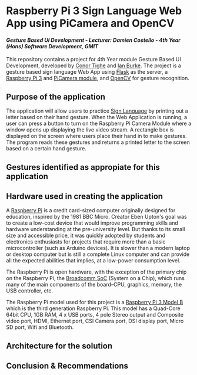 # Raspberry Pi 3 Sign Language Web App using PiCamera and OpenCV
#### *Gesture Based UI Development - Lecturer: Damien Costello - 4th Year (Hons) Software Development, GMIT*
This repository contains a project for 4th Year module Gesture Based UI Development, developed by [Conor Tighe](https://github.com/ConorTighe1995) and [Ian Burke](https://github.com/ianburkeixiv). The project is a gesture based sign language Web App using [Flask](http://flask.pocoo.org/) as the server, a [Raspberry Pi 3](https://www.raspberrypi.org/) and [PiCamera module](https://www.raspberrypi.org/documentation/usage/camera/README.md), and [OpenCV](https://opencv.org/) for gesture recognition.

## Purpose of the application
The application will allow users to practice [Sign Language](https://en.wikipedia.org/wiki/Sign_language) by printing out a letter based on their hand gesture. When the Web Application is running, a user can press a button to turn on the Raspberry Pi Camera Module where a window opens up displaying the live video stream. A rectangle box is displayed on the screen where users place their hand in to make gestures. The program reads these gestures and returns a printed letter to the screen based on a certain hand gesture.

## Gestures identified as appropiate for this application

## Hardware used in creating the application
A [Raspberry Pi](https://www.raspberrypi.org/) is a credit card-sized computer originally designed for education, inspired by the 1981 BBC Micro. Creator Eben Upton's goal was to create a low-cost device that would improve programming skills and hardware understanding at the pre-university level. But thanks to its small size and accessible price, it was quickly adopted by students and electronics enthusiasts for projects that require more than a basic microcontroller (such as Arduino devices). It is slower than a modern laptop or desktop computer but is still a complete Linux computer and can provide all the expected abilities that implies, at a low-power consumption level.

The Raspberry Pi is open hardware, with the exception of the primary chip on the Raspberry Pi, the [Broadcomm SoC](https://www.raspberrypi.org/documentation/hardware/raspberrypi/bcm2837/README.md) (System on a Chip), which runs many of the main components of the board–CPU, graphics, memory, the USB controller, etc. 

The Raspberry Pi model used for this project is a [Raspberry Pi 3 Model B](https://www.raspberrypi.org/products/raspberry-pi-3-model-b/) which is the third generation Raspberry Pi. This model has a Quad-Core 64bit CPU, 1GB RAM, 4 x USB ports, 4 pole Stereo output and Composite video port, HDMI, Ethernet port, CSI Camera port, DSI display port, Micro SD port,  Wifi and Bluetooth.



## Architecture for the solution

## Conclusion & Recommendations